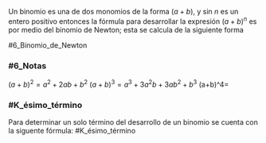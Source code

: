 

Un binomio es una de dos monomios de la forma $(a+b)$, y sin $n$ es un entero positivo entonces la fórmula para desarrollar la expresión $(a+b)^n$ es por medio del binomio de Newton; esta se calcula de la siguiente forma

#6_Binomio_de_Newton 

### #6_Notas 
$(a+b)^2=a^2+2ab+b^2$
$(a+b)^3=a^3+3a^2b+3ab^2+b^3$
(a+b)^4=

### #K_ésimo_término
Para determinar un solo término del desarrollo de un binomio se cuenta con la siguente fórmula: #K_ésimo_término

